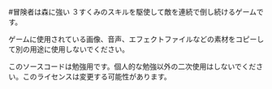 #冒険者は森に強い
３すくみのスキルを駆使して敵を連続で倒し続けるゲームです。

ゲームに使用されている画像、音声、エフェクトファイルなどの素材をコピーして別の用途に使用しないでください。

このソースコードは勉強用です。個人的な勉強以外の二次使用はしないでください。このライセンスは変更する可能性があります。
